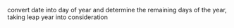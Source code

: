 convert date into day of year and determine the remaining days of the year, taking leap year into consideration
